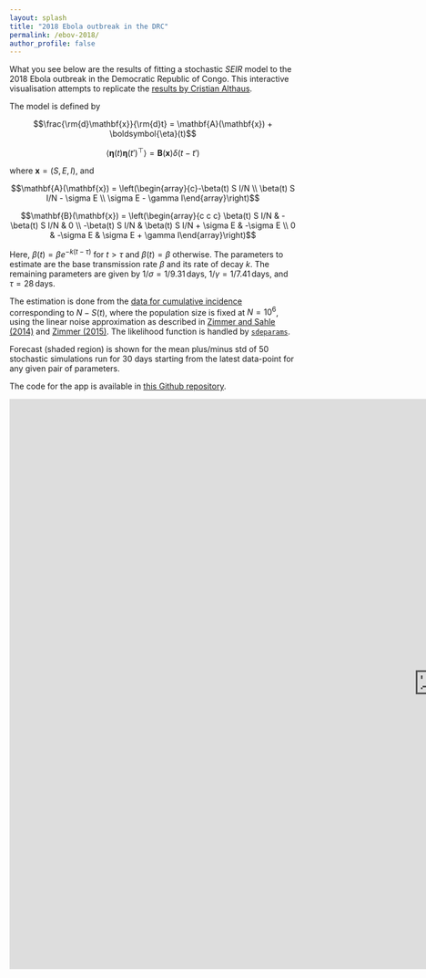 ```yaml
---
layout: splash
title: "2018 Ebola outbreak in the DRC"
permalink: /ebov-2018/
author_profile: false
---
```


What you see below are the results of fitting a stochastic *SEIR* model to the 2018 Ebola outbreak in the Democratic Republic of Congo. This interactive visualisation attempts to replicate the [results by Cristian Althaus](https://github.com/calthaus/Ebola/tree/master/DRC%20%28GitHub%202018%29).

The model is defined by

$$\frac{\rm{d}\mathbf{x}}{\rm{d}t} = \mathbf{A}(\mathbf{x}) + \boldsymbol{\eta}(t)$$

$$\left\langle \boldsymbol{\eta}(t)\boldsymbol{\eta}(t')^\top\right\rangle = \mathbf{B}(\mathbf{x}) \delta(t-t')$$

where $\mathbf{x}=(S,E,I)$, and

$$\mathbf{A}(\mathbf{x}) = \left(\begin{array}{c}-\beta(t) S I/N \\ \beta(t) S I/N - \sigma E \\ \sigma E - \gamma I\end{array}\right)$$

$$\mathbf{B}(\mathbf{x}) = \left(\begin{array}{c c c} \beta(t) S I/N & -\beta(t) S I/N & 0 \\ -\beta(t) S I/N & \beta(t) S I/N + \sigma E & -\sigma E \\ 0 & -\sigma E & \sigma E + \gamma I\end{array}\right)$$

Here, $\beta(t)=\beta e^{-k(t-\tau)}$ for $t>\tau$ and $\beta(t)=\beta$ otherwise. The parameters to estimate are the base transmission rate $\beta$ and its rate of decay $k$. The remaining parameters are given by $1/\sigma=1/9.31\,\text{days}$, $1/\gamma=1/7.41\,\text{days}$, and $\tau=28\,\text{days}$.

The estimation is done from the [data for cumulative incidence](https://github.com/calthaus/Ebola/blob/master/DRC%20%28GitHub%202018%29/Ebola_outbreak_DRC2018_data.csv) corresponding to $N-S(t)$, where the population size is fixed at $N=10^6$, using the linear noise approximation as described in [Zimmer and Sahle (2014)](http://ieeexplore.ieee.org/abstract/document/7277317/) and [Zimmer (2015)](https://www.sciencedirect.com/science/article/pii/S0025556415001698). The likelihood function is handled by [`sdeparams`](https://github.com/cparrarojas/sde-parameter-estimation/).

Forecast (shaded region) is shown for the mean plus/minus std of 50 stochastic simulations run for 30 days starting from the latest data-point for any given pair of parameters.

The code for the app is available in [this Github repository](https://github.com/cparrarojas/ebov-2018/).

<html xmlns="http://www.w3.org/1999/xhtml"><div>
    <body><iframe width="1500px" height="1000px" frameborder="0" src="https://ebov-2018.herokuapp.com" /></body></div>
</html>
